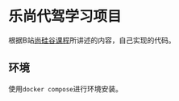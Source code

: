# 乐尚代驾学习项目

根据B站[尚硅谷课程](https://www.bilibili.com/video/BV1nW421R7qJ)所讲述的内容，自己实现的代码。

## 环境

使用`docker compose`进行环境安装。